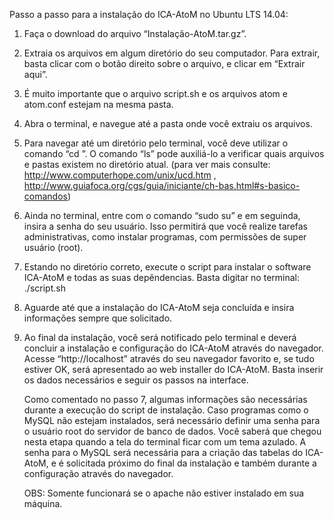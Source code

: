Passo a passo para a instalação do ICA-AtoM no Ubuntu LTS 14.04:

1. Faça o download do arquivo “Instalação-AtoM.tar.gz”.
2. Extraia os arquivos em algum diretório do seu computador. Para extrair, basta clicar com o botão direito sobre o arquivo, e clicar em “Extrair aqui”.
3. É muito importante que o arquivo script.sh e os arquivos atom e atom.conf estejam na mesma pasta.
4. Abra o terminal, e navegue até a pasta onde você extraiu os arquivos.
1. Para navegar até um diretório pelo terminal, você deve utilizar o comando “cd <nome da pasta>”. O comando “ls” pode auxiliá-lo a verificar quais arquivos e pastas existem no diretório atual. (para ver mais consulte: http://www.computerhope.com/unix/ucd.htm , http://www.guiafoca.org/cgs/guia/iniciante/ch-bas.html#s-basico-comandos)
5. Ainda no terminal, entre com o comando “sudo su” e em seguinda, insira a senha do seu usuário. Isso permitirá que você realize tarefas administrativas, como instalar programas, com permissões de super usuário (root).
6. Estando no diretório correto, execute o script para instalar o software ICA-AtoM e todas as suas depêndencias. Basta digitar no terminal: ./script.sh
7. Aguarde até que a instalação do ICA-AtoM seja concluída e insira informações sempre que solicitado.
8. Ao final da instalação, você será notificado pelo terminal e deverá concluir a instalação e configuração do ICA-AtoM através do navegador. Acesse “http://localhost” através do seu navegador favorito e, se tudo estiver OK, será apresentado ao web installer do ICA-AtoM. Basta inserir os dados necessários e seguir os passos na interface.

	Como comentado no passo 7, algumas informações são necessárias durante a execução do script de instalação. Caso programas como o MySQL não estejam instalados, será necessário definir uma senha para o usuário root do servidor de banco de dados. Você saberá que chegou nesta etapa quando a tela do terminal ficar com um tema azulado.
	A senha para o MySQL será necessária para a criação das tabelas do ICA-AtoM, e é solicitada próximo do final da instalação e também durante a configuração através do navegador.

	OBS: Somente funcionará se o apache não estiver instalado em sua máquina.